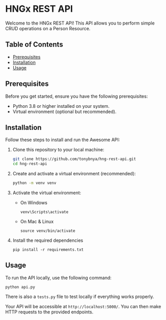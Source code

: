 # HNGx REST API

Welcome to the HNGx REST API! This API allows you to perform simple CRUD operations on a Person Resource.

## Table of Contents

- [Prerequisites](#prerequisites)
- [Installation](#installation)
- [Usage](#usage)

## Prerequisites

Before you get started, ensure you have the following prerequisites:

- Python 3.8 or higher installed on your system.
- Virtual environment (optional but recommended).

## Installation

Follow these steps to install and run the Awesome API:

1. Clone this repository to your local machine:
   
   ```bash
   git clone https://github.com/tonybnya/hng-rest-api.git
   cd hng-rest-api
   ```

2. Create and activate a virtual environment (recommended):
   
   ```bash
   python -m venv venv
   ```

3. Activate the virtual environment:
   
   - On Windows
     
     `venv\Scripts\activate`
   
   - On Mac & Linux
     
     `source venv/bin/activate`

4. Install the required dependencies
   
   `pip install -r requirements.txt`

## Usage

To run the API locally, use the following command:

`python api.py`

There is also a `tests.py` file to test locally if everything works properly.

Your API will be accessible at `http://localhost:5000/`. You can then make HTTP requests to the provided endpoints.
